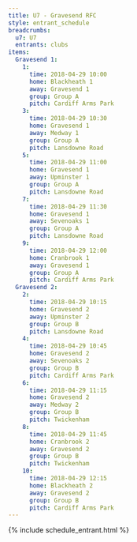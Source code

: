 ```yaml
---
title: U7 - Gravesend RFC
style: entrant_schedule
breadcrumbs:
  u7: U7
  entrants: clubs
items:
  Gravesend 1:
    1:
      time: 2018-04-29 10:00
      home: Blackheath 1
      away: Gravesend 1
      group: Group A
      pitch: Cardiff Arms Park
    3:
      time: 2018-04-29 10:30
      home: Gravesend 1
      away: Medway 1
      group: Group A
      pitch: Lansdowne Road
    5:
      time: 2018-04-29 11:00
      home: Gravesend 1
      away: Upminster 1
      group: Group A
      pitch: Lansdowne Road
    7:
      time: 2018-04-29 11:30
      home: Gravesend 1
      away: Sevenoaks 1
      group: Group A
      pitch: Lansdowne Road
    9:
      time: 2018-04-29 12:00
      home: Cranbrook 1
      away: Gravesend 1
      group: Group A
      pitch: Cardiff Arms Park
  Gravesend 2:
    2:
      time: 2018-04-29 10:15
      home: Gravesend 2
      away: Upminster 2
      group: Group B
      pitch: Lansdowne Road
    4:
      time: 2018-04-29 10:45
      home: Gravesend 2
      away: Sevenoaks 2
      group: Group B
      pitch: Cardiff Arms Park
    6:
      time: 2018-04-29 11:15
      home: Gravesend 2
      away: Medway 2
      group: Group B
      pitch: Twickenham
    8:
      time: 2018-04-29 11:45
      home: Cranbrook 2
      away: Gravesend 2
      group: Group B
      pitch: Twickenham
    10:
      time: 2018-04-29 12:15
      home: Blackheath 2
      away: Gravesend 2
      group: Group B
      pitch: Cardiff Arms Park
---
```


{% include schedule_entrant.html %}

